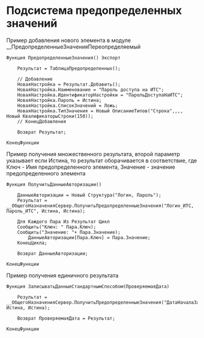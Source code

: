 # Подсистема предопределенных значений

Пример добавления нового элемента в модуле __ПредопределенныеЗначенияПереопределяемый

```1C (BSL)
Функция ПредопределенныеЗначения() Экспорт	
	
	Результат = ТаблицаПредопределенных();

	// Добавление
	НоваяНастройка = Результат.Добавить();
	НоваяНастройка.Наименование = "Пароль доступа на ИТС";
	НоваяНастройка.ИдентификаторНастройки = "ПарольДоступаНаИТС";
	НоваяНастройка.Пароль = Истина;
	НоваяНастройка.СписокЗначений = Ложь;
	НоваяНастройка.ТипЗначения = Новый ОписаниеТипов("Строка",,,, Новый КвалификаторыСтроки(150));
	// КонецДобавления
	
	Возврат Результат;
	
КонецФункции
```

Пример получения множественного результата, второй параметр указывает если Истина, то результат оборачивается в соответствие, где Ключ - Имя предопределенного элемента, Значение - значение предопределенного элемента

```1C (BSL)
Функция ПолучитьДанныеАвторизации()

    ДанныеАвторизации = Новый Структура("Логин, Пароль");
    Результат = __ОбщегоНазначенияСервер.ПолучитьПредопределенныеЗначения("Логин_ИТС, Пароль_ИТС", Истина, Истина);
    
    Для Каждого Пара Из Результат Цикл
	Сообщить("Ключ: " Пара.Ключ);
 	Сообщить("Значение: "+ Пара.Значение);
        ДанныеАвторизации[Пара.Ключ] = Пара.Значение;
    КонецЦикла;

    Возврат ДанныеАвторизации;

КонецФункции
```

Пример получения единичного результата

```1C (BSL)
Функция ЗаписыватьДанныеСтандартнымСпособом(ПроверяемаяДата)

    Результат = __ОбщегоНазначенияСервер.ПолучитьПредопределенныеЗначения("ДатаНачалаЗаписиВРегистры", Истина, Истина);

    Возврат ПроверяемаяДата = Результат;

КонецФункции
```

